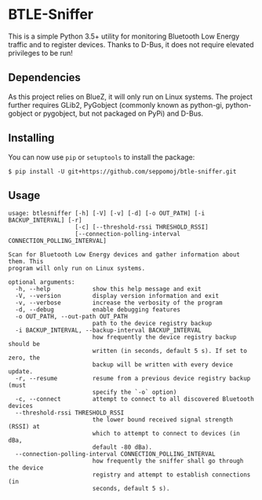 # BTLE-Sniffer
This is a simple Python 3.5+ utility for monitoring Bluetooth Low Energy 
traffic and to register devices. Thanks to D-Bus, it does not require
elevated privileges to be run!

## Dependencies
As this project relies on BlueZ, it will only run on Linux
systems. The project further requires GLib2, PyGobject (commonly known as
python-gi, python-gobject or pygobject, but not packaged on PyPi) and D-Bus.

## Installing
You can now use `pip` or `setuptools` to install the package:

    $ pip install -U git+https://github.com/seppomoj/btle-sniffer.git

## Usage

    usage: btlesniffer [-h] [-V] [-v] [-d] [-o OUT_PATH] [-i BACKUP_INTERVAL] [-r]
                       [-c] [--threshold-rssi THRESHOLD_RSSI]
                       [--connection-polling-interval CONNECTION_POLLING_INTERVAL]

    Scan for Bluetooth Low Energy devices and gather information about them. This
    program will only run on Linux systems.

    optional arguments:
      -h, --help            show this help message and exit
      -V, --version         display version information and exit
      -v, --verbose         increase the verbosity of the program
      -d, --debug           enable debugging features
      -o OUT_PATH, --out-path OUT_PATH
                            path to the device registry backup
      -i BACKUP_INTERVAL, --backup-interval BACKUP_INTERVAL
                            how frequently the device registry backup should be
                            written (in seconds, default 5 s). If set to zero, the
                            backup will be written with every device update.
      -r, --resume          resume from a previous device registry backup (must
                            specify the `-o` option)
      -c, --connect         attempt to connect to all discovered Bluetooth devices
      --threshold-rssi THRESHOLD_RSSI
                            the lower bound received signal strength (RSSI) at
                            which to attempt to connect to devices (in dBa,
                            default -80 dBa).
      --connection-polling-interval CONNECTION_POLLING_INTERVAL
                            how frequently the sniffer shall go through the device
                            registry and attempt to establish connections (in
                            seconds, default 5 s).

